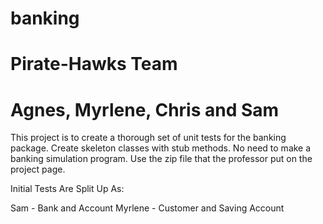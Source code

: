 # banking

# Pirate-Hawks Team

# Agnes, Myrlene, Chris and Sam

This project is to create a thorough set of unit tests for the banking package.  Create skeleton classes with stub methods.  No need to make a banking simulation program.  Use the zip file that the professor put on the project page.

Initial Tests Are Split Up As:

Sam - Bank and Account
Myrlene - Customer and Saving Account
